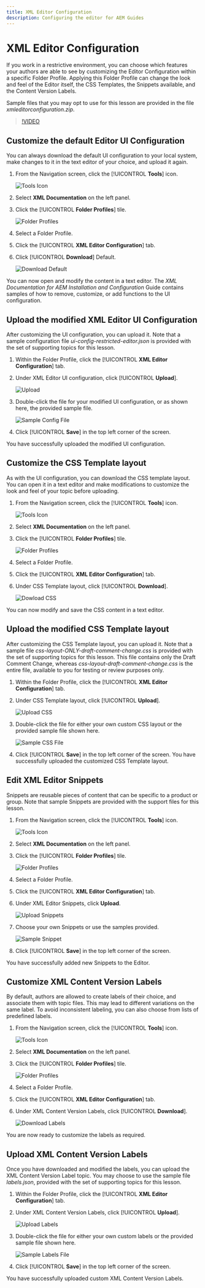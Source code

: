 ```yaml
---
title: XML Editor Configuration
description: Configuring the editor for AEM Guides
---
```


# XML Editor Configuration

If you work in a restrictive environment, you can choose which features your authors are able to see by customizing the Editor Configuration within a specific Folder Profile. Applying this Folder Profile can change the look and feel of the Editor itself, the CSS Templates, the Snippets available, and the Content Version Labels.

Sample files that you may opt to use for this lesson are provided in the file _xmleditorconfiguration.zip_.

>[!VIDEO](https://video.tv.adobe.com/v/342762)

## Customize the default Editor UI Configuration

You can always download the default UI configuration to your local system, make changes to it in the text editor of your choice, and upload it again.

1. From the Navigation screen, click the [!UICONTROL **Tools**] icon.

    ![Tools Icon](images\reuse\tools-icon.png)

2. Select **XML Documentation** on the left panel.

3. Click the [!UICONTROL **Folder Profiles**] tile.

    ![Folder Profiles](images\reuse\folder-profiles-tile.png)

4. Select a Folder Profile.

5. Click the [!UICONTROL **XML Editor Configuration**] tab.

6. Click [!UICONTROL **Download**] Default.

    ![Download Default](images\lesson-4\download-default.png)

You can now open and modify the content in a text editor. The _XML Documentation for AEM Installation and Configuration_ Guide contains samples of how to remove, customize, or add functions to the UI configuration.

## Upload the modified XML Editor UI Configuration

After customizing the UI configuration, you can upload it. Note that a sample configuration file _ui-config-restricted-editor.json_ is provided with the set of supporting topics for this lesson.

1. Within the Folder Profile, click the [!UICONTROL **XML Editor Configuration**] tab.

2. Under XML Editor UI configuration, click [!UICONTROL **Upload**].

    ![Upload](images\lesson-4\upload.png)

3. Double-click the file for your modified UI configuration, or as shown here, the provided sample file.
 
    ![Sample Config File](images\lesson-4\sample-config-file.png)

4. Click [!UICONTROL **Save**] in the top left corner of the screen.

You have successfully uploaded the modified UI configuration.

## Customize the CSS Template layout

As with the UI configuration, you can download the CSS template layout. You can open it in a text editor and make modifications to customize the look and feel of your topic before uploading. 

1. From the Navigation screen, click the [!UICONTROL **Tools**] icon.

    ![Tools Icon](images\reuse\tools-icon.png)

2. Select **XML Documentation** on the left panel.

3. Click the [!UICONTROL **Folder Profiles**] tile.

    ![Folder Profiles](images\reuse\folder-profiles-tile.png)

4. Select a Folder Profile.

5. Click the [!UICONTROL **XML Editor Configuration**] tab.

6. Under CSS Template layout, click [!UICONTROL **Download**].

    ![Dowload CSS](images\lesson-4\download-css.png)
 
You can now modify and save the CSS content in a text editor. 

## Upload the modified CSS Template layout

After customizing the CSS Template layout, you can upload it. Note that a sample file _css-layout-ONLY-draft-comment-change.css_ is provided with the set of supporting topics for this lesson. This file contains only the Draft Comment Change, whereas _css-layout-draft-comment-change.css_ is the entire file, available to you for testing or review purposes only.

1. Within the Folder Profile, click the [!UICONTROL **XML Editor Configuration**] tab.

2. Under CSS Template layout, click [!UICONTROL **Upload**].

    ![Upload CSS](images\lesson-4\upload-css.png)

3. Double-click the file for either your own custom CSS layout or the provided sample file shown here.

    ![Sample CSS File](images\lesson-4\sample-css-file.png)

4. Click [!UICONTROL **Save**] in the top left corner of the screen.
You have successfully uploaded the customized CSS Template layout.

## Edit XML Editor Snippets

Snippets are reusable pieces of content that can be specific to a product or group. Note that sample Snippets are provided with the support files for this lesson.

1. From the Navigation screen, click the [!UICONTROL **Tools**] icon.

    ![Tools Icon](images\reuse\tools-icon.png)

2. Select **XML Documentation** on the left panel.

3. Click the [!UICONTROL **Folder Profiles**] tile.

    ![Folder Profiles](images\reuse\folder-profiles-tile.png)

4. Select a Folder Profile.

5. Click the [!UICONTROL **XML Editor Configuration**] tab.

6. Under XML Editor Snippets, click **Upload**.

    ![Upload Snippets](images\lesson-4\upload-snippets.png)

7. Choose your own Snippets or use the samples provided.

    ![Sample Snippet](images\lesson-4\sample-snippet.png)

8. Click [!UICONTROL **Save**] in the top left corner of the screen.

You have successfully added new Snippets to the Editor.

## Customize XML Content Version Labels

By default, authors are allowed to create labels of their choice, and associate them with topic files. This may lead to different variations on the same label. To avoid inconsistent labeling, you can also choose from lists of predefined labels. 

1. From the Navigation screen, click the [!UICONTROL **Tools**] icon.

    ![Tools Icon](images\reuse\tools-icon.png)

2. Select **XML Documentation** on the left panel.

3. Click the [!UICONTROL **Folder Profiles**] tile.
 
    ![Folder Profiles](images\reuse\folder-profiles-tile.png)

4. Select a Folder Profile.

5. Click the [!UICONTROL **XML Editor Configuration**] tab.

6. Under XML Content Version Labels, click [!UICONTROL **Download**].

    ![Download Labels](images\lesson-4\download-labels.png)

You are now ready to customize the labels as required.

## Upload XML Content Version Labels

Once you have downloaded and modified the labels, you can upload the XML Content Version Label topic. You may choose to use the sample file _labels.json_, provided with the set of supporting topics for this lesson.

1. Within the Folder Profile, click the [!UICONTROL **XML Editor Configuration**] tab.

2. Under XML Content Version Labels, click [!UICONTROL **Upload**].

    ![Upload Labels](images\lesson-4\upload-labels.png)

3. Double-click the file for either your own custom labels or the provided sample file shown here.

    ![Sample Labels File](images\lesson-4\sample-labels-file.png)

4. Click [!UICONTROL **Save**] in the top left corner of the screen.

You have successfully uploaded custom XML Content Version Labels.
